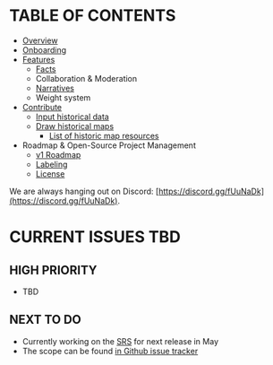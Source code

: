 # TABLE OF CONTENTS

- [Overview](project/overview.md)
- [Onboarding](project/onboarding.md)
- [Features](project/features.md)
  - [Facts](project/facts.md)
  - Collaboration & Moderation
  - [Narratives](project/narratives.md)
  - Weight system
- [Contribute](./contribute/index.md)
  - [Input historical data](./contribute/input_historical_data.md)
  - [Draw historical maps](./contribute/draw_historical_maps.md)
    - [List of historic map resources](https://docs.google.com/document/d/16VRnTbky9e9FsBZ9H9JlnpvoaQQbquDte8APCQQ8cS8/edit)
- Roadmap & Open-Source Project Management
  - [v1 Roadmap](./project/v1_roadmap.md)
  - [Labeling](./project/labeling.md)
  - [License](./project/licenses.md)

We are always hanging out on Discord: [https://discord.gg/fUuNaDk](https://discord.gg/fUuNaDk).

# CURRENT ISSUES TBD

## HIGH PRIORITY 

- TBD

## NEXT TO DO

- Currently working on the [SRS](https://docs.google.com/document/d/1QD5cMUbXbKhfGCPTBmvsHfig-xKwDsCRXfIeW42jVzM/edit?usp=sharing) for next release in May
- The scope can be found [in Github issue tracker](https://github.com/orgs/chronhq/projects/2)
